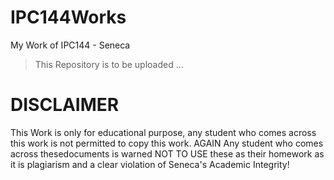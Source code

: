 # IPC144Works
My Work of IPC144 - Seneca
> This Repository is to be uploaded ...

# DISCLAIMER

This Work is only for educational purpose, any student who comes across this work is not permitted to copy this work. AGAIN Any student who comes across thesedocuments is warned NOT TO USE these as their homework as it is plagiarism and a clear violation of Seneca's Academic Integrity!
